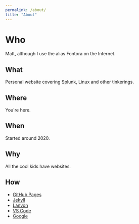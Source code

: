 ```yaml
---
permalink: /about/
title: "About"
---
```


# Who

Matt, although I use the alias Fontora on the Internet.

## What

Personal website covering Splunk, Linux and other tinkerings.

## Where

You're here.

## When

Started around 2020.

## Why

All the cool kids have websites.

## How

- [GitHub Pages](https://pages.github.com/)
- [Jekyll](https://jekyllrb.com/)
- [Lanyon](https://github.com/poole/lanyon)
- [VS Code](https://code.visualstudio.com/)
- [Google](https://www.google.com/)
